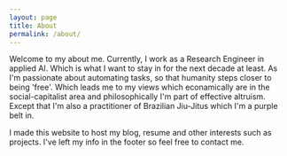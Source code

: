 ```yaml
---
layout: page
title: About
permalink: /about/
---
```


Welcome to my about me. Currently, I work as a Research Engineer in applied AI. Which is what I want to stay in for the next decade at least. As I'm passionate about automating tasks, so that humanity steps closer to being 'free'. Which leads me to my views which econamically are in the social-capitalist area and philosophically I'm part of effective altruism. Except that I'm also a practitioner of Brazilian Jiu-Jitus which I'm a purple belt in.

I made this website to host my blog, resume and other interests such as projects. I've left my info in the footer so feel free to contact me.


